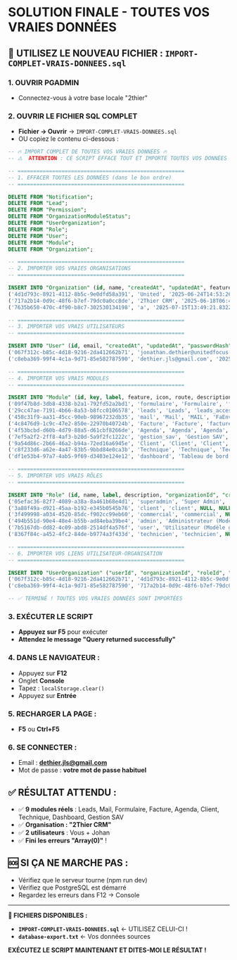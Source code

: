 # SOLUTION FINALE - TOUTES VOS VRAIES DONNÉES

## 🎯 UTILISEZ LE NOUVEAU FICHIER : `IMPORT-COMPLET-VRAIS-DONNEES.sql`

### 1. OUVRIR PGADMIN
- Connectez-vous à votre base locale "2thier"

### 2. OUVRIR LE FICHIER SQL COMPLET
- **Fichier → Ouvrir** → `IMPORT-COMPLET-VRAIS-DONNEES.sql`
- OU copiez le contenu ci-dessous :

```sql
-- 🔥 IMPORT COMPLET DE TOUTES VOS VRAIES DONNÉES 🔥
-- ⚠️  ATTENTION : CE SCRIPT EFFACE TOUT ET IMPORTE TOUTES VOS DONNÉES RÉELLES

-- =====================================================
-- 1. EFFACER TOUTES LES DONNÉES (dans le bon ordre)
-- =====================================================

DELETE FROM "Notification";
DELETE FROM "Lead";
DELETE FROM "Permission";
DELETE FROM "OrganizationModuleStatus";
DELETE FROM "UserOrganization";
DELETE FROM "Role";
DELETE FROM "User";
DELETE FROM "Module";
DELETE FROM "Organization";

-- =====================================================
-- 2. IMPORTER VOS VRAIES ORGANISATIONS
-- =====================================================

INSERT INTO "Organization" (id, name, "createdAt", "updatedAt", features, status) VALUES
('4d1d793c-8921-4112-8b5c-9e0dfd58a391', 'United', '2025-06-24T14:53:26.165Z', '2025-06-25T00:06:12.201Z', '[]', 'active'),
('717a2b14-0d9c-48f6-b7ef-79dc0a0cc8de', '2Thier CRM', '2025-06-18T06:42:24.724Z', '2025-07-14T16:39:34.305Z', '["active"]', 'active'),
('7635b650-470c-4f90-b8c7-302530134198', 'a', '2025-07-15T13:49:21.832Z', '2025-07-15T13:49:21.832Z', '[]', 'active');

-- =====================================================
-- 3. IMPORTER VOS VRAIS UTILISATEURS
-- =====================================================

INSERT INTO "User" (id, email, "createdAt", "updatedAt", "passwordHash", status, address, "avatarUrl", "firstName", "lastName", "phoneNumber", "vatNumber", role) VALUES
('067f312c-b85c-4d18-9216-2da412662b71', 'jonathan.dethier@unitedfocus.be', '2025-07-03T08:10:07.949Z', '2025-07-03T08:10:16.680Z', '$2b$10$NNPPdigQljJxcwuyLx316e/YJVI2HVtpq0xnoWXpHRcD/Lv8p/KRu', 'active', 'Rue voie de Liège 14', NULL, 'santamaria', 'Johan', '042400107', NULL, 'user'),
('c8eba369-99f4-4c1a-9d71-85e582787590', 'dethier.jls@gmail.com', '2025-06-18T06:53:15.266Z', '2025-06-26T15:17:48.511Z', '$2b$10$GVoVAPfEIsg7bvuCts/svOSBAtg99nMha5.PsGuABxq2oKDvxRc5y', 'active', 'Rue de floreffe 37, 5150 Franiere (Floreffe)', NULL, 'Jonathan', 'Dethier', '0470/29.50.77', NULL, 'super_admin');

-- =====================================================
-- 4. IMPORTER VOS VRAIS MODULES
-- =====================================================

INSERT INTO "Module" (id, key, label, feature, icon, route, description, page, "order", active, "createdAt", "updatedAt", "organizationId") VALUES
('09f47b8d-3db8-4338-b2a1-792fd52a2bd1', 'formulaire', 'Formulaire', 'formulaire', 'FaFileAlt', '/formulaire', NULL, NULL, NULL, true, '2025-06-18T07:28:27.510Z', '2025-06-23T14:04:04.615Z', NULL),
('29cc47ae-7191-4b66-8a53-b8fcc0106578', 'leads', 'Leads', 'leads_access', 'FaUsers', '/leads', NULL, 'LeadsPage', 1.0, true, '2025-06-20T10:16:22.563Z', '2025-06-23T14:04:04.606Z', NULL),
('458c31f9-aa31-45cc-90eb-98967232db35', 'mail', 'Mail', 'MAIL', 'FaEnvelope', '/mail', NULL, 'MailPage', 5.0, true, '2025-06-22T00:14:26.675Z', '2025-07-15T16:05:48.898Z', NULL),
('4c8476d9-1c9c-47e2-850e-22970b40724b', 'Facture', 'Facture', 'facture', NULL, NULL, NULL, NULL, 0.0, true, '2025-07-15T08:16:11.448Z', '2025-07-15T08:16:11.448Z', NULL),
('4f53bcbd-d60b-4d79-88a5-d61cbf8266de', 'Agenda', 'Agenda', 'Agenda', NULL, '/agenda', NULL, 'AgendaPage', 0.0, true, '2025-07-15T09:00:31.787Z', '2025-07-15T09:00:31.787Z', NULL),
('7ef5a2f2-2ff8-4af3-b20d-5a9f2fc1222c', 'gestion_sav', 'Gestion SAV', 'gestion_sav', 'FaWrench', '/gestion_sav', NULL, NULL, NULL, false, '2025-06-18T07:28:27.508Z', '2025-06-23T14:04:04.613Z', NULL),
('9a54d86c-2b66-46a2-b94a-72ed16a6945e', 'Client', 'Client', 'Client', NULL, NULL, NULL, NULL, 0.0, true, '2025-07-15T08:27:51.779Z', '2025-07-15T08:27:51.779Z', NULL),
('c8f233d6-a62e-4a47-83b5-9bbd84e0ca3b', 'Technique', 'Technique', 'Technique', NULL, NULL, NULL, NULL, 0.0, true, '2025-07-15T09:00:07.407Z', '2025-07-15T09:00:07.407Z', NULL),
('df1e53b4-97a7-4ab5-9f69-d3403e124e12', 'dashboard', 'Tableau de bord', 'dashboard', 'FaChartLine', '/dashboard', NULL, NULL, NULL, true, '2025-06-18T07:28:27.496Z', '2025-06-23T14:04:04.608Z', NULL);

-- =====================================================
-- 5. IMPORTER VOS VRAIS RÔLES
-- =====================================================

INSERT INTO "Role" (id, name, label, description, "organizationId", "createdAt", "updatedAt", "isDetached", "isGlobal", "templateRoleId") VALUES
('05efac36-82f7-4089-a38a-8a461b68e4d1', 'superadmin', 'Super Admin', 'Accès total', '717a2b14-0d9c-48f6-b7ef-79dc0a0cc8de', '2025-06-18T07:28:27.518Z', '2025-06-19T17:49:58.251Z', false, false, NULL),
('3a88f49a-d921-45aa-b192-e345b0545b76', 'client', 'client', NULL, NULL, '2025-07-14T23:45:43.009Z', '2025-07-14T23:45:43.009Z', false, true, NULL),
('3f499998-a034-4520-85dc-f902cc99eb60', 'commercial', 'commercial', NULL, NULL, '2025-07-14T23:45:29.056Z', '2025-07-14T23:45:29.056Z', false, true, NULL),
('494b551d-90e4-48e4-b55b-ad84eba39be4', 'admin', 'Administrateur (Modèle global)', NULL, NULL, '2025-06-26T15:17:48.949Z', '2025-06-26T15:17:48.949Z', false, true, NULL),
('7b5167db-dd82-4c09-abd8-2514df4a576f', 'user', 'Utilisateur (Modèle global)', NULL, NULL, '2025-06-26T15:17:49.048Z', '2025-06-26T15:17:49.048Z', false, true, NULL),
('8367f84c-a452-4fc2-84de-b9774a3f433d', 'technicien', 'technicien', NULL, NULL, '2025-07-14T23:46:36.099Z', '2025-07-14T23:46:36.099Z', false, true, NULL);

-- =====================================================
-- 6. IMPORTER VOS LIENS UTILISATEUR-ORGANISATION
-- =====================================================

INSERT INTO "UserOrganization" ("userId", "organizationId", "roleId", "createdAt", "updatedAt", status, id) VALUES
('067f312c-b85c-4d18-9216-2da412662b71', '4d1d793c-8921-4112-8b5c-9e0dfd58a391', '7b5167db-dd82-4c09-abd8-2514df4a576f', '2025-07-03T08:10:34.087Z', '2025-07-03T08:10:34.087Z', 'ACTIVE', '4958ac0a-d2b0-4818-ba6f-3235c6b3d429'),
('c8eba369-99f4-4c1a-9d71-85e582787590', '717a2b14-0d9c-48f6-b7ef-79dc0a0cc8de', '05efac36-82f7-4089-a38a-8a461b68e4d1', '2025-06-18T07:28:27.541Z', '2025-06-30T12:39:39.517Z', 'ACTIVE', '67a84409-2bbc-4d16-93c4-fdc6a0fc589b');

-- ✅ TERMINÉ ! TOUTES VOS VRAIES DONNÉES SONT IMPORTÉES
```

### 3. EXÉCUTER LE SCRIPT
- **Appuyez sur F5** pour exécuter
- **Attendez le message "Query returned successfully"**

### 4. DANS LE NAVIGATEUR :
- Appuyez sur **F12**
- Onglet **Console**
- Tapez : `localStorage.clear()`
- Appuyez sur **Entrée**

### 5. RECHARGER LA PAGE :
- **F5** ou **Ctrl+F5**

### 6. SE CONNECTER :
- Email : **dethier.jls@gmail.com**
- Mot de passe : **votre mot de passe habituel**

## ✅ RÉSULTAT ATTENDU :
- ✅ **9 modules réels** : Leads, Mail, Formulaire, Facture, Agenda, Client, Technique, Dashboard, Gestion SAV
- ✅ **Organisation : "2Thier CRM"**
- ✅ **2 utilisateurs** : Vous + Johan
- ✅ **Fini les erreurs "Array(0)"** !

## 🆘 SI ÇA NE MARCHE PAS :
- Vérifiez que le serveur tourne (npm run dev)
- Vérifiez que PostgreSQL est démarré
- Regardez les erreurs dans F12 → Console

---
**📁 FICHIERS DISPONIBLES :**
- **`IMPORT-COMPLET-VRAIS-DONNEES.sql`** ← UTILISEZ CELUI-CI !
- **`database-export.txt`** ← Vos données sources

**EXÉCUTEZ LE SCRIPT MAINTENANT ET DITES-MOI LE RÉSULTAT !**
